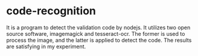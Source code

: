 # code-recognition
It is a program to detect the validation code by nodejs. It utilizes two open source software, imagemagick and tesseract-ocr. The former is used to process the image, and the latter is applied to detect the code. The results are satisfying in my experiment.
